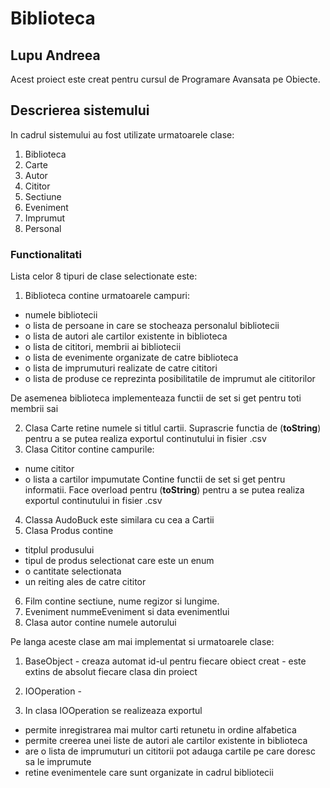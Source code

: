 # Biblioteca 
## Lupu Andreea

Acest proiect este creat pentru cursul de Programare Avansata pe Obiecte. 

## Descrierea sistemului 
In cadrul sistemului au fost utilizate urmatoarele clase:

1. Biblioteca
2. Carte
3. Autor
4. Cititor
5. Sectiune
6. Eveniment
7. Imprumut
8. Personal

### Functionalitati

Lista celor 8 tipuri de clase selectionate este:
1. Biblioteca contine urmatoarele campuri: 
  * numele bibliotecii
  * o lista de persoane in care se stocheaza personalul bibliotecii
  * o lista de autori ale cartilor existente in biblioteca
  * o lista de cititori, membrii ai bibliotecii
  * o lista de evenimente organizate de catre biblioteca 
  * o lista de imprumuturi realizate de catre cititori
  * o lista de produse ce reprezinta posibilitatile de imprumut ale cititorilor

  De asemenea biblioteca implementeaza functii de set si get pentru toti membrii sai 
  
2. Clasa Carte retine numele si titlul cartii. Suprascrie functia de (**toString**) pentru a se putea realiza exportul continutului in fisier .csv
3. Clasa Cititor contine campurile:
  * nume cititor
  * o lista a cartilor impumutate
  Contine functii de set si get pentru informatii. Face overload pentru (**toString**) pentru a se putea realiza exportul continutului in fisier .csv
  
4. Classa AudoBuck este similara cu cea a Cartii
5. Clasa Produs contine 
  * titplul produsului 
  * tipul de produs selectionat care este un enum
  * o cantitate selectionata 
  * un reiting ales de catre cititor

6. Film contine sectiune, nume regizor si lungime.
7. Eveniment nummeEveniment si data evenimentlui 
8. Clasa autor contine numele autorului 

Pe langa aceste clase am mai implementat si urmatoarele clase:
1. BaseObject - creaza automat id-ul pentru fiecare obiect creat
              - este extins de absolut fiecare clasa din proiect

2. IOOperation -  
10. In clasa IOOperation se realizeaza exportul 
  * permite inregistrarea mai multor carti retunetu in ordine alfabetica
  * permite creerea unei liste de autori ale cartilor existente in biblioteca
  * are o lista de imprumuturi un cititorii pot adauga cartile pe care doresc sa le imprumute
  * retine evenimentele care sunt organizate in cadrul bibliotecii
